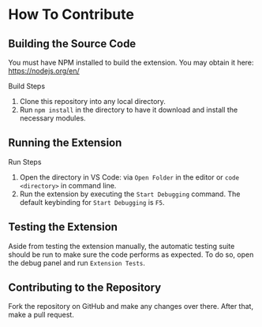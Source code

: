 # How To Contribute

## Building the Source Code

You must have NPM installed to build the extension. You may obtain it here: https://nodejs.org/en/

Build Steps

1. Clone this repository into any local directory.
2. Run `npm install` in the directory to have it download and install the necessary modules.

## Running the Extension

Run Steps

1. Open the directory in VS Code: via `Open Folder` in the editor or `code <directory>` in command line.
2. Run the extension by executing the `Start Debugging` command. The default keybinding for `Start Debugging` is `F5`.

## Testing the Extension

Aside from testing the extension manually, the automatic testing suite should be run to make sure the code performs as expected. To do so, open the debug panel and run `Extension Tests`.

## Contributing to the Repository

Fork the repository on GitHub and make any changes over there. After that, make a pull request.
